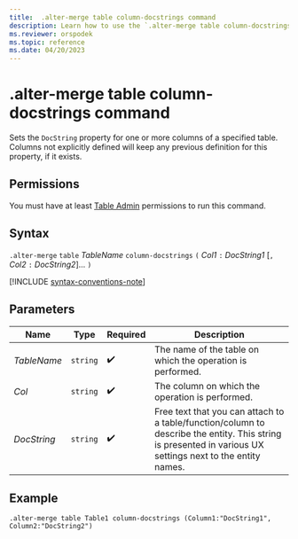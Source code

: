 ```yaml
---
title:  .alter-merge table column-docstrings command
description: Learn how to use the `.alter-merge table column-docstrings` command to set the `DocString` property for one or more columns in a specified table.
ms.reviewer: orspodek
ms.topic: reference
ms.date: 04/20/2023
---
```

# .alter-merge table column-docstrings command

Sets the `DocString` property for one or more columns of a specified table. Columns not explicitly defined will keep any previous definition for this property, if it exists.

## Permissions

You must have at least [Table Admin](access-control/role-based-access-control.md) permissions to run this command.

## Syntax

`.alter-merge` `table` *TableName* `column-docstrings` `(` *Col1* `:` *DocString1* [`,` *Col2* `:` *DocString2*]... `)`

[!INCLUDE [syntax-conventions-note](../../includes/syntax-conventions-note.md)]

## Parameters

|Name|Type|Required|Description|
|--|--|--|--|
|*TableName*| `string` | :heavy_check_mark:|The name of the table on which the operation is performed.|
|*Col*| `string` | :heavy_check_mark:|The column on which the operation is performed.|
| *DocString*| `string` | :heavy_check_mark:|Free text that you can attach to a table/function/column to describe the entity. This string is presented in various UX settings next to the entity names.|

## Example

```kusto
.alter-merge table Table1 column-docstrings (Column1:"DocString1", Column2:"DocString2")
```
